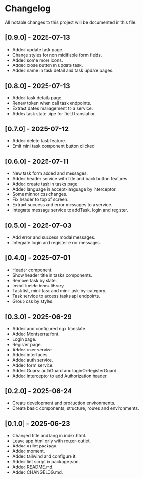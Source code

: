 # Changelog

All notable changes to this project will be documented in this file.

## [0.9.0] - 2025-07-13

- Added update task page.
- Change styles for non midifiable form fields.
- Added some more icons.
- Added close button in update task.
- Added name in task detail and task update pages.

## [0.8.0] - 2025-07-13

- Added task details page.
- Renew token when call task endpoints.
- Extract dates management to a service.
- Addes task state pipe for field translation.

## [0.7.0] - 2025-07-12

- Added delete task feature.
- Emit mini task component button clicked.

## [0.6.0] - 2025-07-11

- New task form added and messages.
- Added header service with title and back button features.
- Added create task in tasks page.
- Added language in accept-language by interceptor.
- Some minnor css changes.
- Fix header to top of screen.
- Extract success and error messages to a service.
- Integrate message service to addTask, login and register.

## [0.5.0] - 2025-07-03

- Add error and success modal messages.
- Integrate login and register error messages.

## [0.4.0] - 2025-07-01

- Header component.
- Show header title in tasks components.
- Remove task by state.
- Install lucide icons library.
- Task list, mini-task and mini-task-by-category.
- Task service to access tasks api endpoints.
- Group css by styles.

## [0.3.0] - 2025-06-29

- Added and configured ngx translate.
- Added Montserrat font.
- Login page.
- Register page.
- Added user service.
- Added interfaces.
- Added auth service.
- Added form service.
- Added Guars: authGuard and loginOrRegisterGuard.
- Added interceptor to add Authorization header.

## [0.2.0] - 2025-06-24

- Create development and production environments.
- Create basic components, structure, routes and environments.

## [0.1.0] - 2025-06-23

- Changed title and lang in index.html.
- Leave app.html only with router-outlet.
- Added eslint package.
- Added moment.
- Added tailwind and configure it.
- Added lint script in package.json.
- Added README.md.
- Added CHANGELOG.md.
